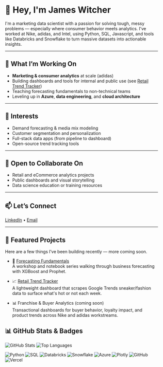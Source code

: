 # 👋 Hey, I'm James Witcher

I'm a marketing data scientist with a passion for solving tough, messy problems — especially where consumer behavior meets analytics. I’ve worked at Nike, adidas, and Intel, using Python, SQL, Javascript, and tools like Databricks and Snowflake to turn massive datasets into actionable insights.

---

## 🚀 What I’m Working On
- **Marketing & consumer analytics** at scale (adidas)
- Building dashboards and tools for internal and public use (see [Retail Trend Tracker](https://retail-trend-tracker.vercel.app/))
- Teaching forecasting fundamentals to non-technical teams
- Leveling up in **Azure**, **data engineering**, and **cloud architecture**

---

## 🧠 Interests
- Demand forecasting & media mix modeling
- Customer segmentation and personalization
- Full-stack data apps (from pipeline to dashboard)
- Open-source trend tracking tools

---

## 🤝 Open to Collaborate On
- Retail and eCommerce analytics projects
- Public dashboards and visual storytelling
- Data science education or training resources

---

## 📫 Let’s Connect
[LinkedIn](https://www.linkedin.com/in/james-witcher/) • [Email](mailto:james.witcher@outlook.com)

---

## 📌 Featured Projects
Here are a few things I’ve been building recently — more coming soon.

- 🧠 [Forecasting Fundamentals](https://github.com/jwitcher3/forecasting-fundamentals)  
  A workshop and notebook series walking through business forecasting with XGBoost and Prophet.

- 📈 [Retail Trend Tracker](https://github.com/jwitcher3/retail-trend-tracker)  
  A lightweight dashboard that scrapes Google Trends sneaker/fashion data to surface what's hot or not each week.

- 📊 Franchise & Buyer Analytics (coming soon)  
  Transactional dashboards for buyer behavior, loyalty impact, and product trends across Nike and adidas workstreams.

## 📊 GitHub Stats & Badges

![GitHub Stats](https://github-readme-stats.vercel.app/api?username=jwitcher3&show_icons=true&theme=default&hide_rank=true)
![Top Languages](https://github-readme-stats.vercel.app/api/top-langs/?username=jwitcher3&layout=compact&hide=html&theme=default)

![Python](https://img.shields.io/badge/Python-3776AB?style=flat&logo=python&logoColor=white)
![SQL](https://img.shields.io/badge/SQL-005C84?style=flat&logo=postgresql&logoColor=white)
![Databricks](https://img.shields.io/badge/Databricks-E36C00?style=flat&logo=databricks&logoColor=white)
![Snowflake](https://img.shields.io/badge/Snowflake-29B5E8?style=flat&logo=snowflake&logoColor=white)
![Azure](https://img.shields.io/badge/Azure-0078D4?style=flat&logo=microsoftazure&logoColor=white)
![Plotly](https://img.shields.io/badge/Plotly-3F4F75?style=flat&logo=plotly&logoColor=white)
![GitHub](https://img.shields.io/badge/GitHub-181717?style=flat&logo=github&logoColor=white)
![Vercel](https://img.shields.io/badge/Vercel-000000?style=flat&logo=vercel&logoColor=white)

<!---
jwitcher3/jwitcher3 is a ✨ special ✨ repository because its `README.md` (this file) appears on your GitHub profile.
You can click the Preview link to take a look at your changes.
--->
